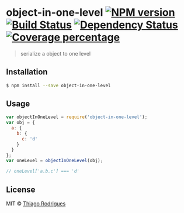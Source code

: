 # object-in-one-level [![NPM version][npm-image]][npm-url] [![Build Status][travis-image]][travis-url] [![Dependency Status][daviddm-image]][daviddm-url] [![Coverage percentage][coveralls-image]][coveralls-url]
> serialize a object to one level

## Installation

```sh
$ npm install --save object-in-one-level
```

## Usage

```js
var objectInOneLevel = require('object-in-one-level');
var obj = {
  a: {
    b: {
      c: 'd'
    }
  }
};
var oneLevel = objectInOneLevel(obj);

// oneLevel['a.b.c'] === 'd'

```
## License

MIT © [Thiago Rodrigues](http://trsweb.com.br)


[npm-image]: https://badge.fury.io/js/object-in-one-level.svg
[npm-url]: https://npmjs.org/package/object-in-one-level
[travis-image]: https://travis-ci.org/trsouz/object-in-one-level.svg?branch=master
[travis-url]: https://travis-ci.org/trsouz/object-in-one-level
[daviddm-image]: https://david-dm.org/trsouz/object-in-one-level.svg?theme=shields.io
[daviddm-url]: https://david-dm.org/trsouz/object-in-one-level
[coveralls-image]: https://coveralls.io/repos/trsouz/object-in-one-level/badge.svg
[coveralls-url]: https://coveralls.io/r/trsouz/object-in-one-level
